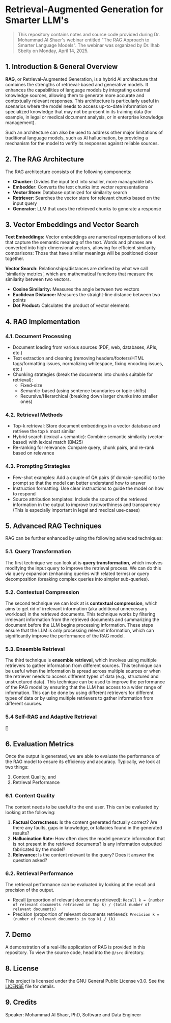 # Retrieval-Augmented Generation for Smarter LLM's
> This repository contains notes and source code provided during Dr. Mohammad Al Shaer's webinar entitled "The RAG Approach to Smarter Language Models".
> The webinar was organized by Dr. Ihab Sbeity on Monday, April 14, 2025.

## 1. Introduction & General Overview
**RAG**, or Retrieval-Augmented Generation, is a hybrid AI architecture that combines the strengths of retrieval-based and generative models. 
It enhances the capabilities of language models by integrating external knowledge sources, allowing them to generate more accurate and contextually relevant responses. 
This architecture is particularly useful in scenarios where the model needs to access up-to-date information or specialized knowledge that may not be present in its training data (for example, in legal or medical document analysis, or in enterprise knowledge management).

Such an architecture can also be used to address other major limitations of traditional language models, such as AI hallucination, by providing a mechanism for the model to verify its responses against reliable sources.

## 2. The RAG Architecture
The RAG architecture consists of the following components:
- **Chunker**: Divides the input text into smaller, more manageable bits
- **Embedder**: Converts the text chunks into vector representations
- **Vector Store**: Database optimized for similarity search
- **Retriever**: Searches the vector store for relevant chunks based on the input query
- **Generator**: LLM that uses the retrieved chunks to generate a response

## 3. Vector Embeddings and Vector Search
**Text Embeddings:** 
Vector embeddings are numerical representations of text that capture the semantic meaning of the text.
Words and phrases are converted into high-dimensional vectors, allowing for efficient similarity comparisons:
Those that have similar meanings will be positioned closer together.

**Vector Search:** 
Relationships/distances are defined by what we call 'similarity metrics', which are mathematical functions that measure the similarity between two vectors.
- **Cosine Similarity:** Measures the angle between two vectors 
- **Euclidean Distance:** Measures the straight-line distance between two points
- **Dot Product:** Calculates the product of vector elements

## 4. RAG Implementation
### 4.1. Document Processing
- Document loading from various sources (PDF, web, databases, APIs, etc.)
- Text extraction and cleaning (removing headers/footers/HTML tags/formatting issues, normalizing whitespace, fixing encoding issues, etc.)
- Chunking strategies (break the documents into chunks suitable for retrieval): 
  - Fixed-size
  - Semantic-based (using sentence boundaries or topic shifts)
  - Recursive/Hierarchical (breaking down larger chunks into smaller ones)

### 4.2. Retrieval Methods
- Top-k retrieval: Store document embeddings in a vector database and retrieve the top ```k``` most similar
- Hybrid search (lexical + semantic): Combine semantic similarity (vector-based) with lexical match (BM25)
- Re-ranking for relevance: Compare query, chunk pairs, and re-rank based on relevance

### 4.3. Prompting Strategies
- Few-shot examples: Add a couple of QA pairs (if domain-specific) to the prompt so that the model can better understand how to answer
- Instruction formatting: Use clear instructions to guide the model on how to respond
- Source attribution templates: Include the source of the retrieved information in the output to improve trustworthiness and transparency (This is especially important in legal and medical use-cases)

## 5. Advanced RAG Techniques
RAG can be further enhanced by using the following advanced techniques: 

### 5.1. Query Transformation
The first technique we can look at is **query transformation**, which involves modifying the input query to improve the retrieval process.
We can do this via query expansion (enhancing queries with related terms) or query decomposition (breaking complex queries into simpler sub-queries).

### 5.2. Contextual Compression
The second technique we can look at is **contextual compression**, which aims to get rid of irrelevant information (aka additional unnecessary workload) in the retrieved documents.
This technique works by filtering irrelevant information from the retrieved documents and summarizing the document before the LLM begins processing information.
These steps ensure that the LLM is only processing relevant information, which can significantly improve the performance of the RAG model.

### 5.3. Ensemble Retrieval
The third technique is **ensemble retrieval**, which involves using multiple retrievers to gather information from different sources.
This technique can be useful when the information is spread across multiple sources or when the retriever needs to access different types of data (e.g., structured and unstructured data).
This technique can be used to improve the performance of the RAG model by ensuring that the LLM has access to a wider range of information.
This can be done by using different retrievers for different types of data or by using multiple retrievers to gather information from different sources.

### 5.4 Self-RAG and Adaptive Retrieval
[]

## 6. Evaluation Metrics
Once the output is generated, we are able to evaluate the performance of the RAG model to ensure its efficiency and accuracy. Typically, we look at two things:
1. Content Quality, and
2. Retrieval Performance

### 6.1. Content Quality
The content needs to be useful to the end user. This can be evaluated by looking at the following:
1. **Factual Correctness:** Is the content generated factually correct? Are there any faults, gaps in knowledge, or fallacies found in the generated results?
2. **Hallucination Rate:** How often does the model generate information that is not present in the retrieved documents? Is any information outputted fabricated by the model?
3. **Relevance:** Is the content relevant to the query? Does it answer the question asked?

### 6.2. Retrieval Performance
The retrieval performance can be evaluated by looking at the recall and precision of the output.
- Recall (proportion of relevant documents retrieved): ```Recall k = (number of relevant documents retrieved in top k) / (total number of relevant documents)```
- Precision (proportion of relevant documents retrieved): ```Precision k = (number of relevant documents in top k) / (k)```

## 7. Demo
A demonstration of a real-life application of RAG is provided in this repository.
To view the source code, head into the ```@/src``` directory. 

## 8. License
This project is licensed under the GNU General Public License v3.0. See the [LICENSE](https://github.com/myrmlbst/RAG-for-smarter-LLMs/blob/main/LICENSE) file for details.

## 9. Credits
Speaker: Mohammad Al Shaer, PhD, Software and Data Engineer
